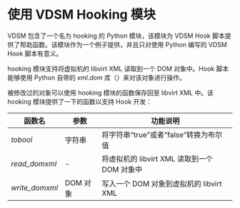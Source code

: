 # 使用 VDSM Hooking 模块

VDSM 包含了一个名为 hooking 的 Python 模块，该模块为 VDSM Hook
脚本提供了帮助函数。该模块作为一个例子提供，并且只对使用 Python 编写的
VDSM Hook 脚本有意义。

hooking 模块支持将虚拟机的 libvirt XML 读取到一个 DOM 对象中。Hook
脚本能够使用 Python 自带的 *xml.dom*
库（[](http://docs.python.org/release/2.6/library/xml.dom.html)）来对该对象进行操作。

被修改过的对象可以使用 hooking 模块的函数保存回至 libvirt XML 中。该
hooking 模块提供了一下的函数以支持 Hook 开发：

|函数名|参数|功能说明|
|------|----|--------|
|*tobool*|字符串|将字符串“true”或者“false”转换为布尔值|
|*read\_domxml*|-|将虚拟机的 libvirt XML 读取到一个 DOM 对象中|
|*write\_domxml*|DOM 对象|写入一个 DOM 对象到虚拟机的 libvirt XML|

